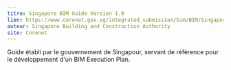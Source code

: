 ```yaml
---
titre: Singapore BIM Guide Version 1.0
lien: https://www.corenet.gov.sg/integrated_submission/bim/BIM/Singapore_BIM_Guide_Version_1.pdf
auteur: Singapore Building and Construction Authority
site: Corenet
---
```


Guide établi par le gouvernement de Singapour, servant de référence pour le développement d'un BIM Execution Plan.
